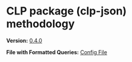 # CLP package (clp-json) methodology

**Version:** [0.4.0](https://github.com/y-scope/clp/releases/tag/v0.4.0)

**File with Formatted Queries:** [Config File](/assets/clp_package/config.yaml)

